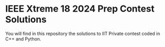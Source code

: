 # IEEE Xtreme 18 2024 Prep Contest Solutions

You will find in this repository the solutions to IIT Private contest coded in C++ and Python.
